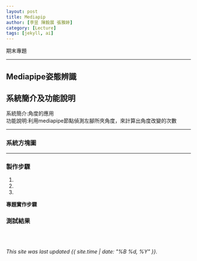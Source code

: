 ```yaml
---
layout: post
title: Mediapip
author: [李昱 陳毅展 張雅婷]
category: [Lecture]
tags: [jekyll, ai]
---
```


期末專題

---
## Mediapipe姿態辨識

## 系統簡介及功能說明
系統簡介:角度的應用   <br>
功能說明:利用mediapipe節點偵測左腳所夾角度，來計算出角度改變的次數   <br>

---
### 系統方塊圖

---
### 製作步驟
1.
2.
3.

**專題實作步驟**

### 測試結果




<br />
<br />

*This site was last updated {{ site.time | date: "%B %d, %Y" }}.*

